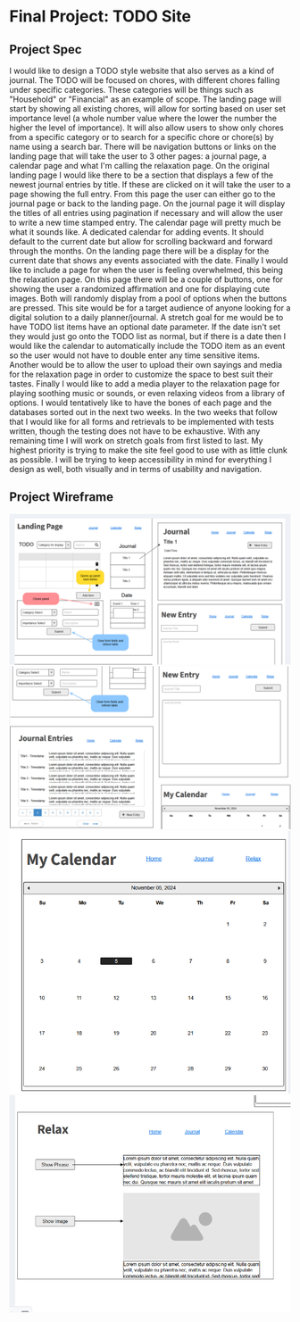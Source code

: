 # Final Project: TODO Site

## Project Spec

I would like to design a TODO style website that also serves as a kind of journal.  The TODO will be focused on chores, with different chores falling under specific categories.  These categories will be things such as "Household" or "Financial" as an example of scope.  The landing page will start by showing all existing chores, will allow for sorting based on user set importance level (a whole number value where the lower the number the higher the level of importance).  It will also allow users to show only chores from a specific category or to search for a specific chore or chore(s) by name using a search bar.  There will be navigation buttons or links on the landing page that will take the user to 3 other pages: a journal page, a calendar page and what I'm calling the relaxation page.  On the original landing page I would like there to be a section that displays a few of the newest journal entries by title.  If these are clicked on it will take the user to a page showing the full entry.  From this page the user can either go to the journal page or back to the landing page.  On the journal page it will display the titles of all entries using pagination if necessary and will allow the user to write a new time stamped entry.  The calendar page will pretty much be what it sounds like.  A dedicated calendar for adding events.  It should default to the current date but allow for scrolling backward and forward through the months.  On the landing page there will be a display for the current date that shows any events associated with the date.  Finally I would like to include a page for when the user is feeling overwhelmed, this being the relaxation page.  On this page there will be a couple of buttons, one for showing the user a randomized affirmation and one for displaying cute images.  Both will randomly display from a pool of options when the buttons are pressed.  This site would be for a target audience of anyone looking for a digital solution to a daily planner/journal.  A stretch goal for me would be to have TODO list items have an optional date parameter.  If the date isn't set they would just go onto the TODO list as normal, but if there is a date then I would like the calendar to automatically include the TODO item as an event so the user would not have to double enter any time sensitive items.  Another would be to allow the user to upload their own sayings and media for the relaxation page in order to customize the space to best suit their tastes.  Finally I would like to add a media player to the relaxation page for playing soothing music or sounds, or even relaxing videos from a library of options.  I would tentatively like to have the bones of each page and the databases sorted out in the next two weeks.  In the two weeks that follow that I would like for all forms and retrievals to be implemented with tests written, though the testing does not have to be exhaustive.  With any remaining time I will work on stretch goals from first listed to last.  My highest priority is trying to make the site feel good to use with as little clunk as possible.  I will be trying to keep accessibility in mind for everything I design as well, both visually and in terms of usability and navigation.

## Project Wireframe

![wireframe](Wireframe_1.png)
![wireframe](Wireframe_2.png)
![wireframe](Wireframe_3.png)
![wireframe](Wireframe_4.png)
